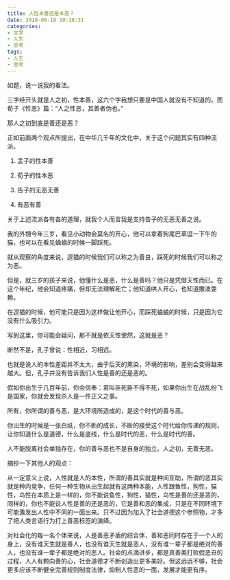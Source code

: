 ```yaml
---
title: 人性本善还是本恶？
date: 2018-08-18 10:38:31
categories:
- 文学
- 人生
- 思考
tags:
- 人生
- 思考
---
```


如题，说一说我的看法。

<!-- more -->

三字经开头就是人之初，性本善，这六个字我想只要是中国人就没有不知道的。而荀子《性恶》篇：“人之性恶，其善者伪也。”

那人之初到底是善还是恶？

正如前面两个观点所提出，在中华几千年的文化中，关于这个问题其实有四种流派。



1. 孟子的性本善

2. 荀子的性本恶

3. 告子的无恶无善

4. 有恶有善



关于上述流派各有各的道理，就我个人而言我是支持告子的无恶无善之说。

我的外甥今年三岁，看见小动物会莫名的开心，他可以拿着狗尾巴草逗一下午的猫，也可以在看见蛐蛐的时候一脚踩死。

就从观察的角度来说，逗猫的时候我们可以称之为善良，踩死的时候我们可以称之为恶。

但是，就三岁的孩子来说，他懂什么是恶，什么是善吗？他只是凭借天性而已。在这个年纪，他会知道疼痛，但却无法理解死亡；他知道哄人开心，也知道撒泼耍赖。

在逗猫的时候，他可能只是因为这样做让他开心，而踩死蛐蛐的时候，只是因为它没有什么吸引力。

写到这里，你可能会疑问，那不就是依天性使然，这就是恶？

断然不是，孔子曾说：性相近，习相远。

也就是说人的本性差距并不太大，由于后天的熏染，环境的影响，差别会变得越来越大。但，孔子并没有告诉我们人性是善的还是恶的。

假如你出生于几百年前，你会信奉：君叫臣死臣不得不死，如果你出生在战乱纷飞是国家，你就会发现杀人是一件正义之事。

所有，你所谓的善与恶，是大环境所造成的，是这个时代的善与恶。

你出生的时候是一张白纸，你不断的成长，不断的接受这个时代给你传递的规则，让你知道什么是道德，什么是底线，什么是时代的恶，什么是时代的善。

人不能脱离社会单独存在，你的善与恶也不是自身的独立。人之初，无善无恶。

摘抄一下其他人的观点：

从一定意义上说，人性就是人的本性，所谓的善其实就是种间互助，所谓的恶其实就是种内竞争，任何一种生物从出生起就有这两种本能，人性跟鱼性，狗性，猫性，鸟性在本质上是一样的，你不能说鱼性，狗性，猫性，鸟性是善的还是恶的，同样的，你也不能说人性是善的还是恶的，它是善和恶的集成，只是在不同环境下可能激发出人性中不同的一面出来。只不过因为加入了社会道德这个参照物，才多了把人类言语行为打上善恶标签的演绎。

对社会化的每一名个体来说，人是善恶矛盾的综合体，善和恶同时存在于一个人的身上，没有谁天生就是善人，也没有谁天生就是恶人，没有谁一辈子都是绝对的善人，也没有谁一辈子都是绝对的恶人。社会的点滴进步，都是真善美打败假恶丑的过程，人人有颗向善的心，社会道德才不断创造出更多美好。但这远远不够，社会更多应该不断健全完善规则制度法律，抑制人性恶的一面，发展才能更有序。
